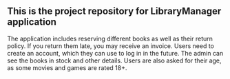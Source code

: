 ## This is the project repository for LibraryManager application

The application includes reserving different books as well as their return policy. If you return them late, you may receive an invoice. Users need to create an account, which they can use to log in in the future. The admin can see the books in stock and other details. Users are also asked for their age, as some movies and games are rated 18+.

